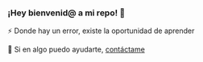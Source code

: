 ### ¡Hey bienvenid@ a mi repo! 👋

⚡ Donde hay un error, existe la oportunidad de aprender

💬 Si en algo puedo ayudarte, [contáctame](https://www.linkedin.com/in/alejo-solis/)
<!--
**ojeelafriend/ojeelafriend** is a ✨ _special_ ✨ repository because its `README.md` (this file) appears on your GitHub profile.

Here are some ideas to get you started:

- 🔭 I’m currently working on ...
- 🌱 I’m currently learning ...
- 👯 I’m looking to collaborate on ...
- 🤔 I’m looking for help with ...
- 💬 Ask me about ...
- 📫 How to reach me: ...
- 😄 Pronouns: ...
- ⚡ Fun fact: ...
-->
